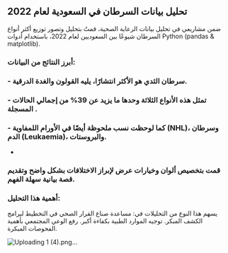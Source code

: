  ## تحليل بيانات السرطان في السعودية لعام 2022
ضمن مشاريعي في تحليل بيانات الرعاية الصحية، قمتُ بتحليل وتصور توزيع أكثر أنواع السرطان شيوعًا بين السعوديين لعام 2022، باستخدام أدوات Python (pandas & matplotlib).


### أبرز النتائج من البيانات:
 
 ### - سرطان الثدي هو الأكثر انتشارًا، يليه القولون والغدة الدرقية.
 ### - تمثل هذه الأنواع الثلاثة وحدها ما يزيد عن 39% من إجمالي الحالات المسجلة .
###  - كما لوحظت نسب ملحوظة أيضًا في الأورام اللمفاوية (NHL)، وسرطان الدم (Leukaemia)، والبروستات.
 - 
 ### قمت بتخصيص ألوان وخيارات عرض لإبراز الاختلافات بشكل واضح وتقديم قصة بيانية سهلة الفهم.


 ### أهمية هذا التحليل:
 يسهم هذا النوع من التحليلات في:
 مساعدة صناع القرار الصحي في التخطيط لبرامج الكشف المبكر.
  توجيه الموارد الطبية بكفاءة أكبر.
  رفع الوعي المجتمعي بأهمية الفحوصات المبكرة.





![Uploading 1 (4).png…]()
